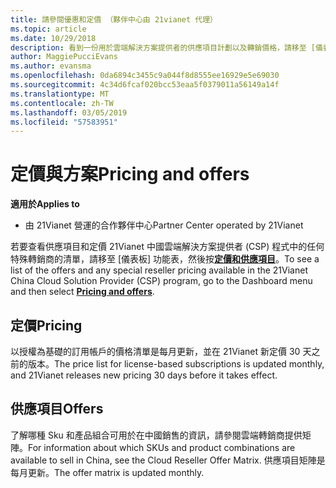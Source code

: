 ```yaml
---
title: 請參閱優惠和定價 （夥伴中心由 21vianet 代理）
ms.topic: article
ms.date: 10/29/2018
description: 看到一份用於雲端解決方案提供者的供應項目計劃以及轉銷價格，請移至 [儀表板] 功能表並選取定價和供應項目。
author: MaggiePucciEvans
ms.author: evansma
ms.openlocfilehash: 0da6894c3455c9a044f8d8555ee16929e5e69030
ms.sourcegitcommit: 4c34d6fcaf020bcc53eaa5f0379011a56149a14f
ms.translationtype: MT
ms.contentlocale: zh-TW
ms.lasthandoff: 03/05/2019
ms.locfileid: "57583951"
---
```

# <a name="pricing-and-offers"></a><span data-ttu-id="55dc4-103">定價與方案</span><span class="sxs-lookup"><span data-stu-id="55dc4-103">Pricing and offers</span></span>

<span data-ttu-id="55dc4-104">**適用於**</span><span class="sxs-lookup"><span data-stu-id="55dc4-104">**Applies to**</span></span>

-   <span data-ttu-id="55dc4-105">由 21Vianet 營運的合作夥伴中心</span><span class="sxs-lookup"><span data-stu-id="55dc4-105">Partner Center operated by 21Vianet</span></span>

<span data-ttu-id="55dc4-106">若要查看供應項目和定價 21Vianet 中國雲端解決方案提供者 (CSP) 程式中的任何特殊轉銷商的清單，請移至 [儀表板] 功能表，然後按[**定價和供應項目**](https://partner.partnercenter.microsoftonline.cn/pcv/sales)。</span><span class="sxs-lookup"><span data-stu-id="55dc4-106">To see a list of the offers and any special reseller pricing available in the 21Vianet China Cloud Solution Provider (CSP) program, go to the Dashboard menu and then select [**Pricing and offers**](https://partner.partnercenter.microsoftonline.cn/pcv/sales).</span></span>


## <a name="pricing"></a><span data-ttu-id="55dc4-107">定價</span><span class="sxs-lookup"><span data-stu-id="55dc4-107">Pricing</span></span>


<span data-ttu-id="55dc4-108">以授權為基礎的訂用帳戶的價格清單是每月更新，並在 21Vianet 新定價 30 天之前的版本。</span><span class="sxs-lookup"><span data-stu-id="55dc4-108">The price list for license-based subscriptions is updated monthly, and 21Vianet releases new pricing 30 days before it takes effect.</span></span>


## <a name="offers"></a><span data-ttu-id="55dc4-109">供應項目</span><span class="sxs-lookup"><span data-stu-id="55dc4-109">Offers</span></span>


<span data-ttu-id="55dc4-110">了解哪種 Sku 和產品組合可用於在中國銷售的資訊，請參閱雲端轉銷商提供矩陣。</span><span class="sxs-lookup"><span data-stu-id="55dc4-110">For information about which SKUs and product combinations are available to sell in China, see the Cloud Reseller Offer Matrix.</span></span> <span data-ttu-id="55dc4-111">供應項目矩陣是每月更新。</span><span class="sxs-lookup"><span data-stu-id="55dc4-111">The offer matrix is updated monthly.</span></span>

 

 




